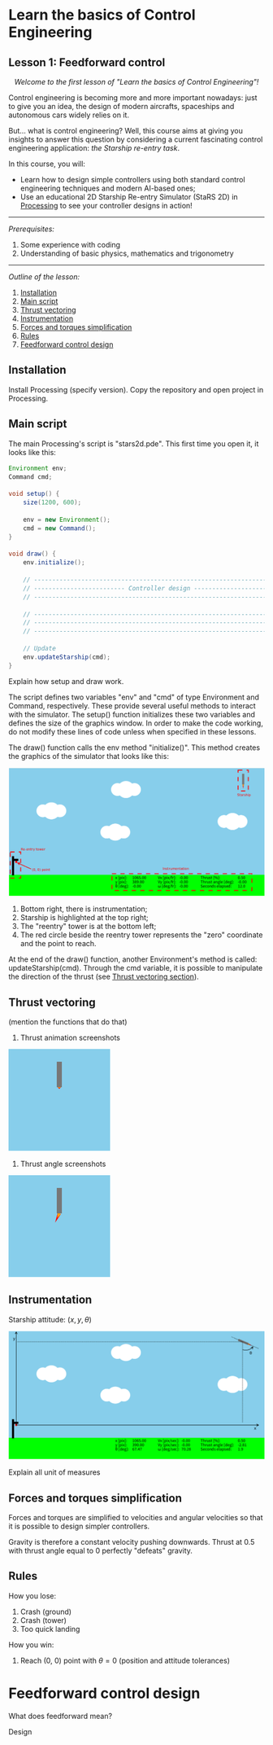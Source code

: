 # Learn the basics of Control Engineering
## Lesson 1: Feedforward control

<p align="center">
<em>Welcome to the first lesson of "Learn the basics of Control
Engineering"!</em></p>

Control engineering is becoming more and more important nowadays: just to
give you an idea, the design of
modern aircrafts, spaceships and autonomous cars widely relies on it.

But... what is control engineering? Well, this course aims at giving you
insights to answer this question by considering a current fascinating control
engineering application: <em>the Starship re-entry task</em>.

In this course, you will:
-   Learn how to design simple controllers using both standard control
engineering techniques and modern AI-based ones;
-   Use an educational 2D Starship Re-entry Simulator (StaRS 2D) in
[Processing](https://processing.org/) to see your controller designs in action!

---

<em>Prerequisites:</em>
1.  Some experience with coding
2.  Understanding of basic physics, mathematics and trigonometry

---

<em>Outline of the lesson:</em>
1.  [Installation](#installation)
2.  [Main script](#main-script)
3.  [Thrust vectoring](#thrust-vectoring)
4.  [Instrumentation](#instrumentation)
5.  [Forces and torques simplification](#forces-and-torques-simplification)
6.  [Rules](#rules)
7.  [Feedforward control design](#feedforward-control-design)

## Installation

Install Processing (specify version).
Copy the repository and open project in Processing.

## Main script

The main Processing's script is "stars2d.pde".
This first time you open it, it looks like this:

```java
Environment env;
Command cmd;

void setup() {
    size(1200, 600);

    env = new Environment();
    cmd = new Command();
}

void draw() {
    env.initialize();

    // -------------------------------------------------------------------------
    // ------------------------- Controller design -----------------------------
    // -------------------------------------------------------------------------

    // -------------------------------------------------------------------------
    // -------------------------------------------------------------------------
    // -------------------------------------------------------------------------

    // Update
    env.updateStarship(cmd);
}
```

Explain how setup and draw work.

The script defines two variables "env" and "cmd" of type Environment and
Command, respectively.
These provide several useful methods to interact with the simulator.
The setup() function initializes these two variables and defines the size of
the graphics window.
In order to make the code working, do not modify these lines of code unless when
specified in these lessons.

The draw() function calls the env method "initialize()".
This method creates the graphics of the simulator that looks like this:

![Screenshot of basic graphics.](imgs/graphics_highlight.png)

1.  Bottom right, there is instrumentation;
2.  Starship is highlighted at the top right;
3.  The "reentry" tower is at the bottom left;
4.  The red circle beside the reentry tower represents the "zero" coordinate and
the point to reach.

At the end of the draw() function, another Environment's method is called:
updateStarship(cmd). Through the cmd variable, it is possible to manipulate the
direction of the thrust (see [Thrust vectoring section](#thrust-vectoring)).

## Thrust vectoring

(mention the functions that do that)

1.  Thrust animation screenshots

![Thrust animation.](imgs/thrust.gif)

1.  Thrust angle screenshots

![Thrust angle animation.](imgs/thrust_angle.gif)

## Instrumentation

Starship attitude: $(x,y,\theta)$

![Position and attitude.](imgs/position_attitude.png)

Explain all unit of measures

## Forces and torques simplification

Forces and torques are simplified to velocities and angular velocities so that
it is possible to design simpler controllers.

Gravity is therefore a constant velocity pushing downwards. Thrust at $0.5$ with
thrust angle equal to $0$ perfectly "defeats" gravity.

## Rules

How you lose:
1.  Crash (ground)
2.  Crash (tower)
3.  Too quick landing

How you win:
1.  Reach (0, 0) point with $\theta=0$ (position and attitude tolerances)

# Feedforward control design

What does feedforward mean?

Design
